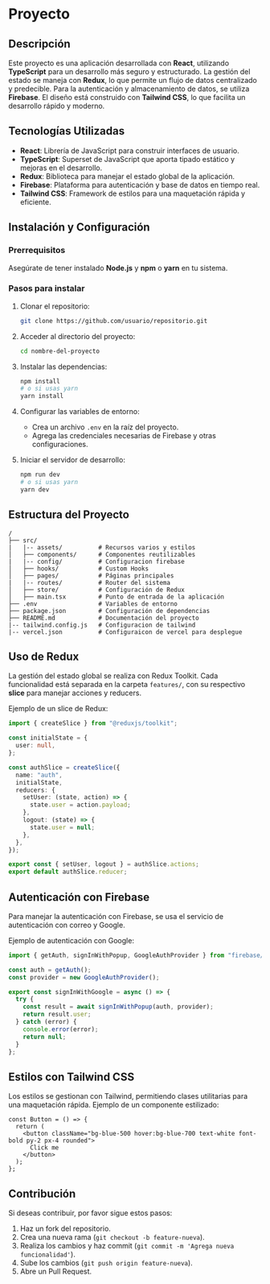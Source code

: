 # Proyecto

## Descripción

Este proyecto es una aplicación desarrollada con **React**, utilizando **TypeScript** para un desarrollo más seguro y estructurado. La gestión del estado se maneja con **Redux**, lo que permite un flujo de datos centralizado y predecible. Para la autenticación y almacenamiento de datos, se utiliza **Firebase**. El diseño está construido con **Tailwind CSS**, lo que facilita un desarrollo rápido y moderno.

## Tecnologías Utilizadas

- **React**: Librería de JavaScript para construir interfaces de usuario.
- **TypeScript**: Superset de JavaScript que aporta tipado estático y mejoras en el desarrollo.
- **Redux**: Biblioteca para manejar el estado global de la aplicación.
- **Firebase**: Plataforma para autenticación y base de datos en tiempo real.
- **Tailwind CSS**: Framework de estilos para una maquetación rápida y eficiente.

## Instalación y Configuración

### Prerrequisitos

Asegúrate de tener instalado **Node.js** y **npm** o **yarn** en tu sistema.

### Pasos para instalar

1. Clonar el repositorio:
   ```sh
   git clone https://github.com/usuario/repositorio.git
   ```
2. Acceder al directorio del proyecto:
   ```sh
   cd nombre-del-proyecto
   ```
3. Instalar las dependencias:
   ```sh
   npm install
   # o si usas yarn
   yarn install
   ```
4. Configurar las variables de entorno:

   - Crea un archivo `.env` en la raíz del proyecto.
   - Agrega las credenciales necesarias de Firebase y otras configuraciones.

5. Iniciar el servidor de desarrollo:
   ```sh
   npm run dev
   # o si usas yarn
   yarn dev
   ```

## Estructura del Proyecto

```
/
├── src/
|   |-- assets/          # Recursos varios y estilos
│   ├── components/      # Componentes reutilizables
|   |-- config/          # Configuracion firebase
│   ├── hooks/           # Custom Hooks
│   ├── pages/           # Páginas principales
|   |-- routes/          # Router del sistema
│   ├── store/           # Configuración de Redux
│   ├── main.tsx         # Punto de entrada de la aplicación
├── .env                 # Variables de entorno
├── package.json         # Configuración de dependencias
├── README.md            # Documentación del proyecto
|-- tailwind.config.js   # Configuracion de tailwind
|-- vercel.json          # Configuraicon de vercel para desplegue
```

## Uso de Redux

La gestión del estado global se realiza con Redux Toolkit. Cada funcionalidad está separada en la carpeta `features/`, con su respectivo **slice** para manejar acciones y reducers.

Ejemplo de un slice de Redux:

```ts
import { createSlice } from "@reduxjs/toolkit";

const initialState = {
  user: null,
};

const authSlice = createSlice({
  name: "auth",
  initialState,
  reducers: {
    setUser: (state, action) => {
      state.user = action.payload;
    },
    logout: (state) => {
      state.user = null;
    },
  },
});

export const { setUser, logout } = authSlice.actions;
export default authSlice.reducer;
```

## Autenticación con Firebase

Para manejar la autenticación con Firebase, se usa el servicio de autenticación con correo y Google.

Ejemplo de autenticación con Google:

```ts
import { getAuth, signInWithPopup, GoogleAuthProvider } from "firebase/auth";

const auth = getAuth();
const provider = new GoogleAuthProvider();

export const signInWithGoogle = async () => {
  try {
    const result = await signInWithPopup(auth, provider);
    return result.user;
  } catch (error) {
    console.error(error);
    return null;
  }
};
```

## Estilos con Tailwind CSS

Los estilos se gestionan con Tailwind, permitiendo clases utilitarias para una maquetación rápida.
Ejemplo de un componente estilizado:

```tsx
const Button = () => {
  return (
    <button className="bg-blue-500 hover:bg-blue-700 text-white font-bold py-2 px-4 rounded">
      Click me
    </button>
  );
};
```

## Contribución

Si deseas contribuir, por favor sigue estos pasos:

1. Haz un fork del repositorio.
2. Crea una nueva rama (`git checkout -b feature-nueva`).
3. Realiza los cambios y haz commit (`git commit -m 'Agrega nueva funcionalidad'`).
4. Sube los cambios (`git push origin feature-nueva`).
5. Abre un Pull Request.
